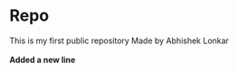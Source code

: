 # Repo
This is my first public repository
Made by Abhishek Lonkar
<br></br>
<strong>Added a new line</strong>
